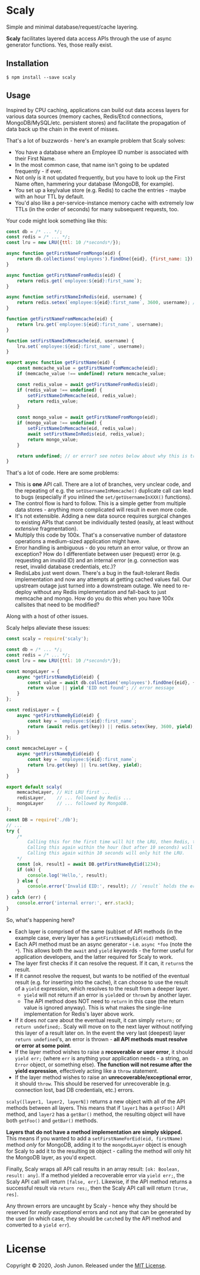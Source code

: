 # Scaly

Simple and minimal database/request/cache layering.

**Scaly** facilitates layered data access APIs through the use of async generator
functions. Yes, those really exist.

## Installation

```console
$ npm install --save scaly
```
## Usage

Inspired by CPU caching, applications can build out data access layers for various
data sources (memory caches, Redis/Etcd connections, MongoDB/MySQL/etc. persistent stores)
and facilitate the propagation of data back up the chain in the event of misses.

That's a lot of buzzwords - here's an example problem that Scaly solves:

- You have a database where an Employee ID number is associated with their First Name.
- In the most common case, that name isn't going to be updated frequently - if ever.
- Not only is it not updated frequently, but you have to look up the First Name often, hammering your database (MongoDB, for example).
- You set up a key/value store (e.g. Redis) to cache the entries - maybe with an hour TTL by default.
- You'd also like a per-service-instance memory cache with extremely low TTLs (in the order of seconds) for many subsequent requests, too.

Your code might look something like this:

```javascript
const db = /* ... */;
const redis = /* ... */;
const lru = new LRU({ttl: 10 /*seconds*/});

async function getFirstNameFromMongo(eid) {
	return db.collections('employees').findOne({eid}, {first_name: 1});
}

async function getFirstNameFromRedis(eid) {
	return redis.get(`employee:${eid}:first_name`);
}

async function setFirstNameInRedis(eid, username) {
	return redis.setex(`employee:${eid}:first_name`, 3600, username); // expire in an hour
}

function getFirstNameFromMemcache(eid) {
	return lru.get(`employee:${eid}:first_name`, username);
}

function setFirstNameInMemcache(eid, username) {
	lru.set(`employee:${eid}:first_name`, username);
}

export async function getFirstName(eid) {
	const memcache_value = getFirstNameFromMemcache(eid);
	if (memcache_value !== undefined) return memcache_value;

	const redis_value = await getFirstNameFromRedis(eid);
	if (redis_value !== undefined) {
		setFirstNameInMemcache(eid, redis_value);
		return redis_value;
	}

	const mongo_value = await getFirstNameFromMongo(eid);
	if (mongo_value !== undefined) {
		setFirstNameInMemcache(eid, redis_value);
		await setFirstNameInRedis(eid, redis_value);
		return mongo_value;
	}

	return undefined; // or error? see notes below about why this is tricky.
}
```

That's a lot of code. Here are some problems:

- This is **one** API call. There are a lot of branches, very unclear code,
  and the repeating of e.g. the `setUsernameInMemcache()` duplicate call
  can lead to bugs (especially if you inlined the `set/getUsernameInXXX()`
  functions).
- The control flow is hard to follow. This is a simple getter from multiple
  data stores - anything more complicated will result in even more code.
- It's not extensible. Adding a new data source requires surgical changes
  to existing APIs that cannot be individually tested (easily, at least
  without _extensive_ fragmentation).
- Multiply this code by 100x. That's a conservative number of datastore
  operations a medium-sized application might have.
- Error handling is ambiguous - do you return an error value, or throw
  an exception? How do I differentiate between user (request) error (e.g.
  requesting an invalid ID) and an internal error (e.g. connection was
  reset, invalid database credentials, etc.)?
- RedisLabs just went down. There's a bug in the fault-tolerant Redis
  implementation and now any attempts at getting cached values fail.
  Our upstream outage just turned into a downstream outage. We need to
  re-deploy without any Redis implementation and fall-back to just
  memcache and mongo. How do you do this when you have 100x callsites
  that need to be modified?

Along with a host of other issues.

Scaly helps alleviate these issues:

```javascript
const scaly = require('scaly');

const db = /* ... */;
const redis = /* ... */;
const lru = new LRU({ttl: 10 /*seconds*/});

const mongoLayer = {
	async *getFirstNameByEid(eid) {
		const value = await db.collection('employees').findOne({eid}, {first_name: 1});
		return value || yield 'EID not found'; // error message
	}
};

const redisLayer = {
	async *getFirstNameByEid(eid) {
		const key = `employee:${eid}:first_name`;
		return (await redis.get(key)) || redis.setex(key, 3600, yield);
	}
};

const memcacheLayer = {
	async *getFirstNameByEid(eid) {
		const key = `employee:${eid}:first_name`;
		return lru.get(key) || lru.set(key, yield);
	}
}

export default scaly(
	memcacheLayer, // Hit LRU first ...
	redisLayer,    // ... followed by Redis ...
	mongoLayer     // ... followed by MongoDB.
);
```

```javascript
const DB = require('./db');
// ...
try {
	/*
		Calling this for the first time will hit the LRU, then Redis, then MongoDB.
		Calling this again within the hour (but after 10 seconds) will hit the LRU, and then Redis.
		Calling this again within 10 seconds will only hit the LRU.
	*/
	const [ok, result] = await DB.getFirstNameByEid(1234);
	if (ok) {
		console.log('Hello,', result);
	} else {
		console.error('Invalid EID:', result); // `result` holds the error result returned by the mongoLayer
	}
} catch (err) {
	console.error('internal error:', err.stack);
}
```

So, what's happening here?

- Each layer is comprised of the same (sub)set of API methods (in the example case, every layer
  has a `getFirstNameByEid(eid)` method).
- Each API method must be an async generator - i.e. `async *foo` (note the `*`). This allows both
  the `await` and `yield` keywords - the former useful for application developers, and the latter
  required for Scaly to work.
- The layer first checks if it can resolve the request. If it can, it `return`s the result.
- If it cannot resolve the request, but wants to be notified of the eventual result (e.g. for
  inserting into the cache), it can choose to use the result of a `yield` expression, which
  resolves to the result from a deeper layer.
    - `yield` will not return if an error is `yield`ed or `throw`n by another layer. 
    - The API method does NOT need to `return` in this case (the return value is ignored anyway).
      This is what makes the single-line implementation for Redis's layer above work.
- If it does _not_ care about the eventual result, it can simply `return;` or `return undefined;`.
  Scaly will move on to the next layer without notifying this layer of a result later on.
  In the event the very last (deepest) layer `return undefined`'s, an error is thrown - **all
  API methods must resolve or error at some point**.
- If the layer method wishes to raise a **recoverable or user error**, it should `yield err;` (where
  `err` is anything your application needs - a string, an `Error` object, or something else).
  **The function will not resume after the yield expression**, effectively acting like a `throw` statement.
- If the layer method wishes to raise an **unrecoverable/exceptional error**, it should `throw`.
  This should be reserved for unrecoverable (e.g. connection lost, bad DB credentials, etc.) errors.

`scaly([layer1, layer2, layerN])` returns a new object with all of the API methods between all layers.
This means that if `layer1` has a `getFoo()` API method, and `layer2` has a `getBar()` method, the
resulting object will have both `getFoo()` and `getBar()` methods.

**Layers that do not have a method implementation are simply skipped.** This means if you wanted
to add a `setFirstNameForEid(eid, firstName)` method _only_ for MongoDB, adding it to the `mongodbLayer`
object is enough for Scaly to add it to the resulting `DB` object - calling the method will only hit
the MongoDB layer, as you'd expect.

Finally, Scaly wraps all API call results in an array result: `[ok: Boolean, result: any]`.
If a method yielded a recoverable error via `yield err;`, the Scaly API call will return `[false, err]`.
Likewise, if the API method returns a successful result via `return res;`, then the Scaly API call
will return `[true, res]`.

Any thrown errors are uncaught by Scaly - hence why they should be reserved for _really exceptional_ errors
and not any that can be generated by the user (in which case, they should be `catch`ed by the API method and
converted to a `yield err`).

# License

Copyright &copy; 2020, Josh Junon. Released under the [MIT License](LICENSE).
